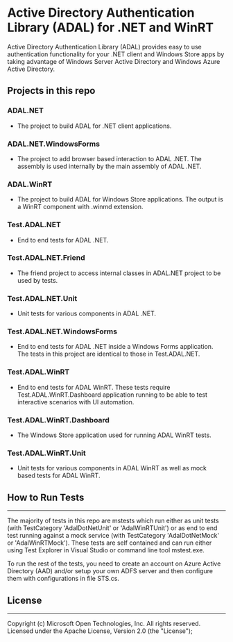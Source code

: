 # Active Directory Authentication Library (ADAL) for .NET and WinRT

Active Directory Authentication Library (ADAL) provides easy to use authentication functionality for your .NET client and Windows Store apps by taking advantage of Windows Server Active Directory and Windows Azure Active Directory.

## Projects in this repo

### ADAL.NET

* The project to build ADAL for .NET client applications.

### ADAL.NET.WindowsForms

* The project to add browser based interaction to ADAL .NET. The assembly is used internally by the main assembly of ADAL .NET.

### ADAL.WinRT

* The project to build ADAL for Windows Store applications. The output is a WinRT component with .winmd extension.

### Test.ADAL.NET

* End to end tests for ADAL .NET.

### Test.ADAL.NET.Friend

* The friend project to access internal classes in ADAL.NET project to be used by tests.

### Test.ADAL.NET.Unit

* Unit tests for various components in ADAL .NET.

### Test.ADAL.NET.WindowsForms

* End to end tests for ADAL .NET inside a Windows Forms application. The tests in this project are identical to those in Test.ADAL.NET.

### Test.ADAL.WinRT

* End to end tests for ADAL WinRT. These tests require Test.ADAL.WinRT.Dashboard application running to be able to test interactive scenarios with UI automation.

### Test.ADAL.WinRT.Dashboard

* The Windows Store application used for running ADAL WinRT tests.

### Test.ADAL.WinRT.Unit

* Unit tests for various components in ADAL WinRT as well as mock based tests for ADAL WinRT.

## How to Run Tests
------------------------

The majority of tests in this repo are mstests which run either as unit tests (with TestCategory 'AdalDotNetUnit' or 'AdalWinRTUnit') or as end to end test running against a mock service (with TestCategory 'AdalDotNetMock' or 'AdalWinRTMock'). 
These tests are self contained and can run either using Test Explorer in Visual Studio or command line tool mstest.exe.

To run the rest of the tests, you need to create an account on Azure Active Directory (AAD) and/or setup your own ADFS server and then configure them with configurations in file STS.cs.

## License
----------

Copyright (c) Microsoft Open Technologies, Inc.  All rights reserved. Licensed under the Apache License, Version 2.0 (the "License"); 
